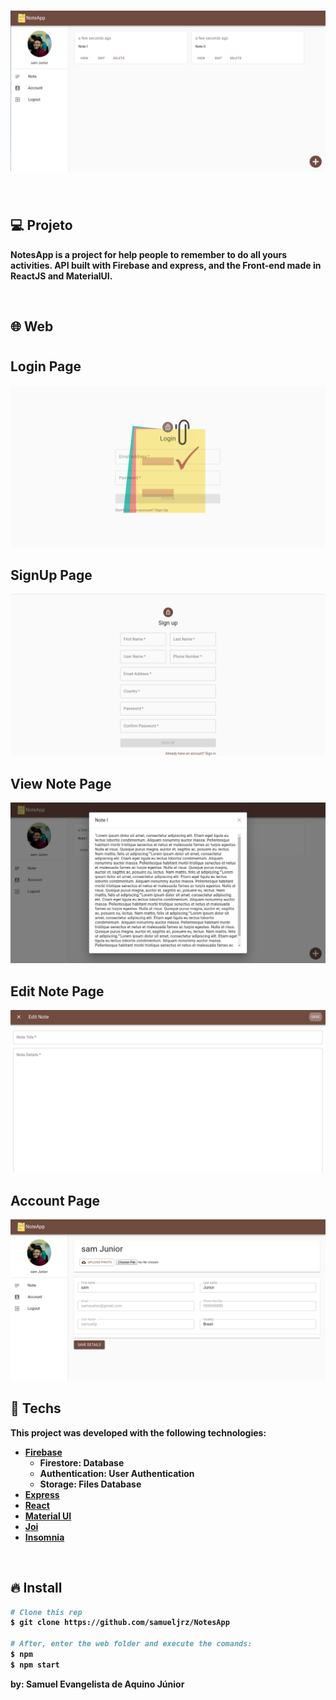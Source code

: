 <h1 align="center">
  <img alt="NotesApp" title="notes" src=".github/notepg.png" />
</h1>

<br />

## 💻 Projeto


<strong>NotesApp<strong> is a project for help people to remember to do all yours activities. API built with Firebase and express, and the Front-end made in ReactJS and MaterialUI.

<br />

## 🌐 Web

<h1 align="center">
	<h2>Login Page</h2>    
	<img title="noteslogin" src=".github/loginpg.png" />
	<h2>SignUp Page</h2>	
	<img title="notessignup" src=".github/signuppg.png" />
	<h2>View Note Page</h2>	
	<img title="notesviewnote" src=".github/viewnotepg.png" />
	<h2>Edit Note Page</h2>	
	<img title="notesedit" src=".github/editpg.png" />
	<h2>Account Page</h2>	
	<img title="notesaccount" src=".github/accountpg.png" />
</h1>

<br />

## 🚀 Techs

This project was developed with the following technologies:

- [Firebase](https://firebase.google.com/?hl=pt-br)
	- Firestore: Database	
	- Authentication: User Authentication
	- Storage: Files Database
- [Express](https://expressjs.com/pt-br/)
- [React](https://reactjs.org)
- [Material UI](https://material-ui.com/)
- [Joi](https://github.com/hapijs/joi)
- [Insomnia](https://insomnia.rest/)

<br />

## 🔥 Install

```bash
# Clone this rep
$ git clone https://github.com/samueljrz/NotesApp

# After, enter the web folder and execute the comands:
$ npm
$ npm start
```
by: Samuel Evangelista de Aquino Júnior